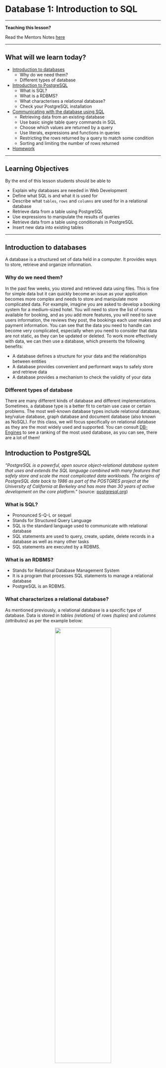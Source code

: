 # Database 1: Introduction to SQL

---

**Teaching this lesson?**

Read the Mentors Notes [here](./mentors.md)

---

## What will we learn today?

- [Introduction to databases](#introduction-to-databases)
  - Why do we need them?
  - Different types of database
- [Introduction to PostgreSQL](#introduction-to-postgresql)
  - What is SQL?
  - What is a RDBMS?
  - What characterises a relational database?
  - Check your PostgreSQL installation
- [Communicating with the database using SQL](#communicating-with-the-database-using-sql)
  - Retrieving data from an existing database
  - Use basic single table query commands in SQL
  - Choose which values are returned by a query
  - Use literals, expressions and functions in queries
  - Restricting the rows returned by a query to match some condition
  - Sorting and limiting the number of rows returned
- [Homework](#homework)

---

## Learning Objectives

By the end of this lesson students should be able to

- Explain why databases are needed in Web Development
- Define what SQL is and what it is used for
- Describe what `tables`, `rows` and `columns` are used for in a relational database
- Retrieve data from a table using PostgreSQL
- Use expressions to manipulate the results of queries
- Retrieve data from a table using conditionals in PostgreSQL
- Insert new data into existing tables

---

## Introduction to databases

A database is a structured set of data held in a computer. It provides ways to store, retrieve and organize information.

### Why do we need them?

In the past few weeks, you stored and retrieved data using files. This is fine for simple data but it can quickly become an issue as your application becomes more complex and needs to store and manipulate more complicated data. For example, imagine you are asked to develop a booking system for a medium-sized hotel. You will need to store the list of rooms available for booking, and as you add more features, you will need to save users information, the reviews they post, the bookings each user makes and payment information. You can see that the data you need to handle can become very complicated, especially when you need to consider that data are not static, as they can be updated or deleted. To work more effectively with data, we can then use a database, which presents the following benefits:

- A database defines a structure for your data and the relationships between entities
- A database provides convenient and performant ways to safely store and retrieve data
- A database provides a mechanism to check the validity of your data

### Different types of database

There are many different kinds of database and different implementations. Sometimes, a database type is a better fit to certain use case or certain problems. The most well-known database types include relational database, key/value database, graph database and document database (also known as NoSQL). For this class, we will focus specifically on relational database as they are the most widely used and supported. You can consult [DB-Engines](https://db-engines.com/en/ranking) to see a ranking of the most used database, as you can see, there are a lot of them!

## Introduction to PostgreSQL

_"PostgreSQL is a powerful, open source object-relational database system that uses and extends the SQL language combined with many features that safely store and scale the most complicated data workloads. The origins of PostgreSQL date back to 1986 as part of the POSTGRES project at the University of California at Berkeley and has more than 30 years of active development on the core platform."_ (source: [postgresql.org](https://www.postgresql.org/about/))

### What is SQL?

- Pronounced S-Q-L or sequel
- Stands for Structured Query Language
- SQL is the standard language used to communicate with relational database
- SQL statements are used to query, create, update, delete records in a database as well as many other tasks
- SQL statements are executed by a RDBMS.

### What is an RDBMS?

- Stands for Relational Database Management System
- It is a program that processes SQL statements to manage a relational database
- PostgreSQL is an RDBMS.

### What characterizes a relational database?

As mentioned previously, a relational database is a specific type of database. Data is stored in _tables (relations)_ of _rows (tuples)_ and _columns (attributes)_ as per the example below:

<!-- ![table-diagram](table-diagram.png) -->
<p align="center">
  <img src="table-diagram.png" display="block" width="60%"/>
</p>

## Communicating with the database using SQL

We use SQL to perform actions on the database and initially we can use a terminal-like utility to do this. The utility is named `psql` and is run using the command:

```
psql <dbname> <username>
```

The command prompt from psql is the database name currently connected:

```
cyf_hotel=>
```

In psql, you can use the command `help` to show the help menu. Within the command prompt, you can enter SQL statements and run them against PostgreSQL. To quit psql, enter the command `\q`.

Download the following file to a directory on your computer. This file creates the sample data you can use for the following sections. To do this, click the file to open it in a github formatted page, then right click the Raw button in the bar just above the code and select Save As (or Save Link As or similar) to save it:

- [`build-hotel.sql`](./sql/build-hotel.sql)

Once you have the file downloaded to a known directory, execute the file `build-hotel.sql` from `psql` as shown below (replace `/your/sql/path/` with the path to the download directory used above):

```SQL
\include /your/sql/path/build-hotel.sql
```

Check that you have built all the required tables:

```sql
\dt
```

You should see a listing of your tables as follows (with your own username as owner):

```
            List of relations
    Schema |     Name      | Type  | Owner
    --------+---------------+-------+-------
    public | customers     | table | keith
    public | invoices      | table | keith
    public | reservations  | table | keith
    public | room_types    | table | keith
    public | rooms         | table | keith
    (5 rows)
```

Here is the table diagram of the hotel database:

<!-- ![hotel table diagram](hotel_tables.png) -->
<p align="center">
  <img src="hotel_tables.png" display="block" width="80%"/>
</p>

## The SELECT Statement

We are first going to look at retrieving data from the database so we can examine it and later, use it in our applications.

To get data out of a table you use the SELECT statement (or command):

```sql
SELECT ... FROM ...;
```

For example:

```sql
SELECT name, phone, country FROM customers;
```

SQL commands entered in the psql command line tool are terminated with a semicolon (;). The SQL command can extend across several lines, but each keyword, name or value cannot be split over more than one line. For example:

```sql
SELECT name,
       phone,
       country
  FROM
       customers;
```

is the same as the previous example.

You can use `SELECT * FROM ...` to return all the columns of the table. For example:

```sql
SELECT * FROM rooms;
```

This is also a useful command to see what columns exist in a table. You can also use the `\d <table_name>` psql command to describe the table.

Note that the use of UPPER/lower case is only to emphasise and differentiate the SQL keywords (upper case) from the other names (lower case) e.g. column and table names. SQL keywords are not case-sensitive.

### Scrolling the Results

When you issue a `SELECT` that returns a lot of data `psql` displays it one screenful at a time. To get the next screenful just press the Space key. You can also use the Up and Down arrow keys for line-by-line control and you can go back one screen with the 'B' key.

When you have finished reading the output use the 'Q' key to quit the display manager.

```
    Space       Next screenful
    'B'         Previous screenful
    Down Arrow  Next line
    Up Arrow    Previous line
    'Q'         Quit back to prompt
```

## Exercise 1

1. List the name, phone and email of all customers
2. List all the details of rooms
3. List the customer id, checkin date and number of guests from reservations

---

## Some Useful `psql` Commands

The `psql` commands are not SQL and are specific to PostgreSQL (although most other RDBMS's have commands to perform similar jobs). These commands let you display information, execute system commands, etc. Use \\? to display a summary of all the `psql` commands.

Display a list of available tables in the database:

    \dt

Display the definition of a table:

    \d <table name>

Display help for SQL commands:

    \h [command]

Display a summary of the psql (backslash) commands:

    \?

Exit (quit) from psql:

    \q

Note that `psql` commands ARE case sensitive, unlike SQL commands.

---

## Exercise 2

1.  Display the definition of the `customers` table
2.  Display the help for the SELECT command (Note: we will not be covering ALL of this syntax!)
3.  Read the psql command help and find out what \dS does then try it

---

## Displaying More Than Just Columns

You can use expressions in SQL:

```sql
SELECT room_no, rate * 0.85 FROM rooms;
+---------+-------------+
| room_no | rate * 0.85 |
+---------+-------------+
|     101 |     72.2500 |
|     102 |     72.2500 |
|     103 |     72.2500 |
  ...
```

Use a **column alias** to give the expression a meaningful name:

```sql
SELECT room_no,
       rate * 0.85 AS discounted_rate
    FROM rooms;
+---------+-----------------+
| room_no | discounted_rate |
+---------+-----------------+
|     101 |         72.2500 |
|     102 |         72.2500 |
|     103 |         72.2500 |
```

Here, the query uses the alias as the column heading. Aliases can also be used in other contexts - more on this later...

---

## Expressions in SQL

As with Javascript you can use a variety of 'operators' to define expressions in SQL.

Arithmetic:

    *   Multiply

    /   Divide

    +   Add

    -   Subtract

    %   Modulo (remainder)

    (...) Parentheses (to override precedence)

String:

    ||  Concatenation

For example, to display the weekly rate for a room (with 10% weekly discount):

```sql
SELECT room_no, room_type, rate * 7 * 0.90 from rooms;
```

You can change the column heading using a **column alias**:

```sql
SELECT room_no, room_type, rate * 7 * 0.90 as weekly_rate from rooms;
```

Use string concatenation to glue character data together:

```sql
SELECT 'Customer name = ' || name FROM customers;
```

---

## Choosing the Rows

You can choose which rows to display by specifying some condition that must be matched:

```sql
SELECT id, name, phone, email, country
  FROM customers
  WHERE country = 'France';

 id  |        name        |      phone       |            email            | country
-----+--------------------+------------------+-----------------------------+---------
 9   | Laurence Lebihan   | 91.24.4555       | laurence.lebihan@xmzx.net   | France
 12  | Carine Schmitt     | 40.32.2555       | carine.schmitt@dftu.net     | France
 15  | Janine Labrune     | 40.67.8555       | janine.labrune@dlsh.net     | France
 25  | Mary Saveley       | 78.32.5555       | mary.saveley@yppl.net       | France
 34  | Martine Rancé      | 20.16.1555       | martine.rancé@xeqs.net      | France
 35  | Marie Bertrand     | (1) 42.34.2555   | marie.bertrand@glut.net     | France
 49  | Frédérique Citeaux | 88.60.1555       | frédérique.citeaux@vekn.net | France
 59  | Annette Roulet     | 61.77.6555       | annette.roulet@lgha.net     | France
 62  | Daniel Da Silva    | +33 1 46 62 7555 | daniel.da.silva@hijy.net    | France
 63  | Daniel Tonini      | 30.59.8555       | daniel.tonini@mxvw.net      | France
 91  | Laurence Lebihan   | 91.24.4555       | laurence.lebihan@xmzx.net   | France
 92  | Paul Henriot       | 26.47.1555       | paul.henriot@uwua.net       | France
 106 | Dominique Perrier  | (1) 47.55.6555   | dominique.perrier@bdim.net  | France
(13 rows)
```

You can use comparison operators `=, <, >, <=, >=, != (or <>)`

Note: use only one = (equals) symbol to test for equality

When comparing numbers no punctuation is needed around the value, for example, `WHERE rate > 100`.

When comparing character data or dates you must enclose the values in single quotes (apostrophes), for example, `WHERE name = 'Mary Saveley'`.

Only the rows that match the comparison test (called a predicate) are returned by the query. The predicate can use columns not returned by the query,

### Combining Tests in a Predicate

Use AND and OR to combine tests:

```sql
SELECT * FROM reservations
   WHERE room_no >= 200
     AND room_no < 300
     AND checkin_date >= '2018-01-01';
```

This lists reservations for rooms on the second floor (rooms 200 - 299) since the start of 2018. Note the format of the date value - this conforms to the ISO 8601 standard and should be used in preference to any other format to avoid ambiguity.

Another example - to find cheap or Premier rooms on floors 1 and 2 - we might try this to start with:

```sql
SELECT * FROM rooms
   WHERE room_type = 'PREMIER'
      OR rate < 100.00
     AND room_no < 300;
```

This isn't quite right - it returns rooms on the 3rd and 4th floors. Why?

### Overriding Evaluation Order

Just like any programming language, SQL has an evaluation order (precedence). For example, multiply and divide take precedence over add and subtract, so that:

```sql
SELECT rate + 20 * 0.85 from rooms;
```

is not the same as:

```sql
SELECT (rate + 20) * 0.85 from rooms;
```

We can override the normal precedence by using parentheses `(...)` around parts of the expression, just as in JavaScript.

With compound predicates AND takes precedence over OR, so that to make the query give the intended results we need to use:

```sql
SELECT * FROM rooms
   WHERE (room_type = 'PREMIER'
      OR rate < 100.00)
     AND room_no < 300;
```

---

## More Predicate Types

The BETWEEN operator has the form `a BETWEEN b AND c` : checks that a is in the range b - c inclusive. For example:

```sql
SELECT ... WHERE price BETWEEN 100 AND 250 ...
```

Note that the AND in this case is not combining multiple predicates, it's part of the BETWEEN operator.

The IN operator, `a IN (b, c, d, ...)` checks if the value of a is equal to any of b, c, d, etc... For example:

```sql
SELECT ... WHERE room_no IN (201, 202, 204, 206) ...
```

Both the BETWEEN and the IN operators can be inverted using:

```sql
  ... a NOT BETWEEN b AND c ...

  ... a NOT IN (b, c, d, ...)
```

The LIKE operator tests for a match against a wildcard string as `a LIKE b` where a is being tested and b is the wildcard string. The wildcard string contains text to be matched along with wildcard symbols '%' and '\_'.

- `%` (percent) matches any number of any characters
- `_` (underscore) matches exactly one of any character

For example:

`name LIKE 'A%'` matches names starting with 'A'

`name LIKE '_a%'` matches names that have 'a' as the 2nd character (note the initial underscore '\_')

`name LIKE '%ow%'` matches names containing the sequence 'ow' anywhere in the name

LIKE can be inverted using `a NOT LIKE b`

If you need to match for a string that includes one of the wildard characters you can use the 'escape' character, which defaults to '\\' (backslash). For example:

`str LIKE '% discount = 5\% %'` matches any value in str that contains 'discount = 5%'

LIKE is case sensitive in many SQL implementations so to make a case insensitive match you should either convert the tested value to either all upper or all lower case, for example:

`lower(name) LIKE '%b%'` matches any name that contains the letters B or b

Note: PostgreSQL also has the non-standard operator ILIKE that can perform a case-insensitive comparison - but avoid this to make code more portable.

---

## Exercise 3

1.  Which customers are from Norway?
2.  Which rooms can accommodate more than two people?
3.  Which invoices are dated after one month ago?
4.  How would last month's invoices change if we gave a discount of 15%
5.  List all customers whose second name starts with 'M' (hint: there's a space before the second name)

---

### Using SQL Functions

You can use the built-in functions of SQL just as you can in JavaScript, but note that they are different (this is true of most programming languages) but there are also differences between SQL implementations.

You use functions to change values, usually of columns, wherever you can use a column, for example, in the selected list of values:

```sql
SELECT name, length(name) AS namelen, upper(email)
  FROM customers;
```

This query also uses a column alias (namelen) to provide a meaningful column heading.

Functions are available that operate on all different datatypes.

Country names are mixed case so to make sure we always match regardless of the stored case we can use the `lower` function to find all customers from Manchester, UK:

```sql
SELECT * FROM customers
   WHERE lower(country) = 'uk'
     AND city = 'Manchester';
```

Assuming room rates include VAT at 20%, list room rates after VAT increases to 23.5% (from 20%), but round to the nearest pound:

```sql
SELECT room_no, room_type, rate AS old_rate,
       round(rate * 100/120 * 123.5/100) AS new_rate
   FROM rooms;
```

_For further information on SQL functions see the official PostgreSQL documentation at https://www.postgresql.org/docs/12/functions.html (for version 12 - for other versions change 12 to the required version)_

---

### Date and Time in SQL

In SQL dates and times are held in an internal format but are represented externally (when entering values and displaying them) as strings;

- Text date format: 'YYYY-MM-DD' e.g. '2018-07-21' = 21 July 2018
- Time format: 'HH:mm:SS.ddd' e.g. '14:32'
- Date/Time format: 'YYYY-MM-DD HH:mm:SS.ddd' e.g. '2018-07-21 15:26:04'

You can perform arithmetic on dates and times, for example:

```sql
SELECT cust_id, room_no, checkin_date,
       checkout_date - checkin_date AS nights
   FROM reservations
   WHERE checkout_date = current_date + 1;
```

This query performs subtraction of one date from another (`checkout_date - checkin_date`) to calculate the number of nights the customer has stayed. It also performs addition (`current_date + 1`) to get tomorrow's date so that it lists all reservations that will be checking out tomorrow.

Note: `current_date` is a postgres function that returns the current date.

Also note that there are many ways to get the same result - you may explore those for yourself.

You can also represent time intervals but the representations can be complicated and we shall not cover them here.

---

## Exercise 4

1.  Write a query to check that all booking dates are before their checkin dates
2.  We plan to offer a discount of 10% on all Premier and Premier Plus rooms next month. How much would we gain on each room if occupancy rose by 5 nights over the month.
3.  List all reservations for this month and the number of nights booked.

---

## Eliminating Duplicates

"Which nationalities visit our hotel?":

```sql
SELECT country FROM customers;
```

But how many values do you see returned for each country? If two customers come from a particular country that country will appear twice in the output. If more than two come from the same country then... But we only need to know the different countries.

To see each country only once, use the keyword DISTINCT, as follows:

```sql
SELECT DISTINCT country FROM customers;
```

The keyword DISTINCT must appear immediately after the keyword SELECT. If more than one column is selected then DISTINCT applies to the combined values of those columns.

---

## Ordering the Returned Rows

If you want to see the data in a specific order, e.g. "List all customers alphabetically by name within each country":

```sql
SELECT id, name, phone, email, country
    FROM customers
    ORDER BY country, name;
```

You can can add ASC (ascending, the default) or DESC (descending) after each column name in the ORDER BY clause to control the direction of sorting.

For example:

```sql
SELECT id, name, country, city
    FROM customers
    ORDER BY country DESC, city;
```

This will sort the data into descending alphabetic order of country then ascending order of city name within each country. The output will look something like this:

```
 id  |          name           |   country    |       city
-----+-------------------------+--------------+-------------------
  28 | Kelvin Leong            | USA          | Allentown
  96 | Juri Yoshido            | USA          | Boston
 132 | Valarie Franco          | USA          | Boston
 100 | Allen Nelson            | USA          | Brickhaven
  46 | Miguel Barajas          | USA          | Brickhaven
  43 | Leslie Taylor           | USA          | Brickhaven
  37 | Julie King              | USA          | Bridgewater
 130 | Sue Taylor              | USA          | Brisbane
 124 | Steve Thompson          | USA          | Burbank
  29 | Juri Hashimoto          | USA          | Burlingame
  36 | Jerry Tseng             | USA          | Cambridge
  70 | Marta Hernandez         | USA          | Cambridge
 112 | Dan Lewis               | USA          | Glendale
  52 | Mary Young              | USA          | Glendale
  13 | Jean King               | USA          | Las Vegas
  89 | Brian Chandler          | USA          | Los Angeles
  97 | Dorothy Young           | USA          | Nashua
  83 | William Brown           | USA          | Newark
 120 | Violeta Benitez         | USA          | New Bedford
  79 | Wing Huang              | USA          | New Bedford
 116 | Leslie Murphy           | USA          | New Haven
       . . .
```

Note: you can order by columns that are not returned by the query.

### Limiting the Number of Rows

You can reduce the number of rows returned by using the LIMIT clause at the end of the query:

```sql
SELECT id, name, phone, email, country
  FROM customers
  ORDER BY country, name
  LIMIT 20;
```

The LIMIT clause is not normally used without the ORDER BY clause - without the ORDER BY clause rows can be returned in any arbitrary sequence.

Not all SQL implementations of SQL support LIMIT, some use TOP while Oracle uses ROWNUM.

---

## Exercise 5

1.  List the different room types and rates for all rooms avoiding duplicates.
2.  List customers' names addresses and phone numbers in alphabetic order of names.
3.  List customers' names, addresses, city and country in ascending order of country then reverse order of city within country.
4.  List the room number, type and the cost of staying 5 nights in each of the top 15 most expensive rooms.

---

## Summary

In this lesson you have learned the use of databases and how relational databases are structured. You've also learned how to use basic single-table query commands in SQL and some of the special 'backslash' commands in `psql`. You have used the SELECT command to control the columns and values that are returned, the DISTINCT, ORDER BY and LIMIT clauses to control the order and numbers of rows returned and you've used the WHERE clause to choose the rows that you access. You have learned the INSERT command to add new data to the database

Next week we shall go on to more complex query constructs including joins, updates and deletes along with incorporating SQL into a node.js server.

## Homework

First complete all the exercises for this lesson if you haven't managed to finish them all.

All of the homework can be found in [this repository](https://github.com/KeithBremer/Databases-Homework).

### Submission

Fork and clone the repository above to get the homework for this week.

Create a new branch from `Master` to start working on this weeks homework. It should be called `[YOUR_NAME]/Week1`.

When you have completed the homework create a pull request back to the parent repository so your teacher(s) can feedback on it.

### Tasks

You should complete all of the tasks in **Week 1** of the [Database Homework repository](https://github.com/KeitBremer/Databases-Homework).
